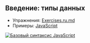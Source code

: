 ## Введение: типы данных

- Упражнения: [Exercises.ru.md](Exercises.ru.md)
- Примеры: [JavaScript](JavaScript)

[![Базовый синтаксис JavaScript](https://img.youtube.com/vi/xJn3k1f4BiM/0.jpg)](https://www.youtube.com/watch?v=xJn3k1f4BiM)
